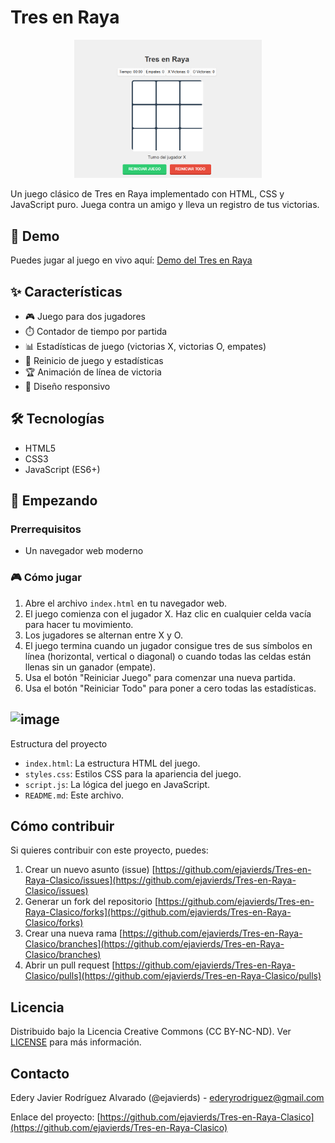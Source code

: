 # Tres en Raya

<p align="center">
  <img src="captura_de_pantalla_tres_en_raya.png" alt="Captura de pantalla del juego" width="300">
</p>

Un juego clásico de Tres en Raya implementado con HTML, CSS y JavaScript puro. Juega contra un amigo y lleva un registro de tus victorias.

## 🚀 Demo

Puedes jugar al juego en vivo aquí: [Demo del Tres en Raya](https://tres-en-raya-bqto.s3.sa-east-1.amazonaws.com/index.html)

## ✨ Características

- 🎮 Juego para dos jugadores
- ⏱️ Contador de tiempo por partida
- 📊 Estadísticas de juego (victorias X, victorias O, empates)
- 🔄 Reinicio de juego y estadísticas
- 🏆 Animación de línea de victoria
- 📱 Diseño responsivo

## 🛠️ Tecnologías

- HTML5
- CSS3
- JavaScript (ES6+)

## 🏁 Empezando

### Prerrequisitos

- Un navegador web moderno

### 🎮 Cómo jugar

1. Abre el archivo `index.html` en tu navegador web.
2. El juego comienza con el jugador X. Haz clic en cualquier celda vacía para hacer tu movimiento.
3. Los jugadores se alternan entre X y O.
4. El juego termina cuando un jugador consigue tres de sus símbolos en línea (horizontal, vertical o diagonal) o cuando todas las celdas están llenas sin un ganador (empate).
5. Usa el botón "Reiniciar Juego" para comenzar una nueva partida.
6. Usa el botón "Reiniciar Todo" para poner a cero todas las estadísticas.

## ![image](https://github.com/user-attachments/assets/947d848a-5d7f-4101-bbb1-54c2aaeef6d6)
Estructura del proyecto

- `index.html`: La estructura HTML del juego.
- `styles.css`: Estilos CSS para la apariencia del juego.
- `script.js`: La lógica del juego en JavaScript.
- `README.md`: Este archivo.

## Cómo contribuir

Si quieres contribuir con este proyecto, puedes:

1. Crear un nuevo asunto (issue) [https://github.com/ejavierds/Tres-en-Raya-Clasico/issues](https://github.com/ejavierds/Tres-en-Raya-Clasico/issues)
2. Generar un fork del repositorio [https://github.com/ejavierds/Tres-en-Raya-Clasico/forks](https://github.com/ejavierds/Tres-en-Raya-Clasico/forks)
3. Crear una nueva rama [https://github.com/ejavierds/Tres-en-Raya-Clasico/branches](https://github.com/ejavierds/Tres-en-Raya-Clasico/branches)
4. Abrir un pull request [https://github.com/ejavierds/Tres-en-Raya-Clasico/pulls](https://github.com/ejavierds/Tres-en-Raya-Clasico/pulls)

## Licencia

Distribuido bajo la Licencia Creative Commons (CC BY-NC-ND). Ver [LICENSE](https://descargas.intef.es/cedec/proyectoedia/guias/contenidos/guiasoftwarelibre/licencias_para_compartir.html) para más información.

## Contacto

Edery Javier Rodríguez Alvarado (@ejavierds) - [ederyrodriguez@gmail.com](mailto:ederyrodriguez@gmail.com)

Enlace del proyecto: [https://github.com/ejavierds/Tres-en-Raya-Clasico](https://github.com/ejavierds/Tres-en-Raya-Clasico)
